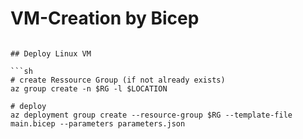# VM-Creation by Bicep

```

## Deploy Linux VM

```sh
# create Ressource Group (if not already exists)
az group create -n $RG -l $LOCATION

# deploy
az deployment group create --resource-group $RG --template-file main.bicep --parameters parameters.json
```